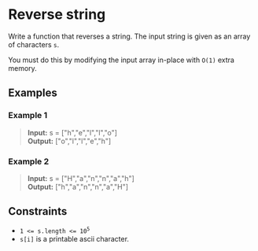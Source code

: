 # Reverse string
Write a function that reverses a string. The input string is given as an array of characters `s`.

You must do this by modifying the input array in-place with `O(1)` extra memory.

## Examples
### Example 1
> **Input:** s = ["h","e","l","l","o"]  
> **Output:** ["o","l","l","e","h"]

### Example 2
> **Input:** s = ["H","a","n","n","a","h"]  
> **Output:** ["h","a","n","n","a","H"]

## Constraints
- <code>1 <= s.length <= 10<sup>5</sup></code>
- `s[i]` is a printable ascii character.